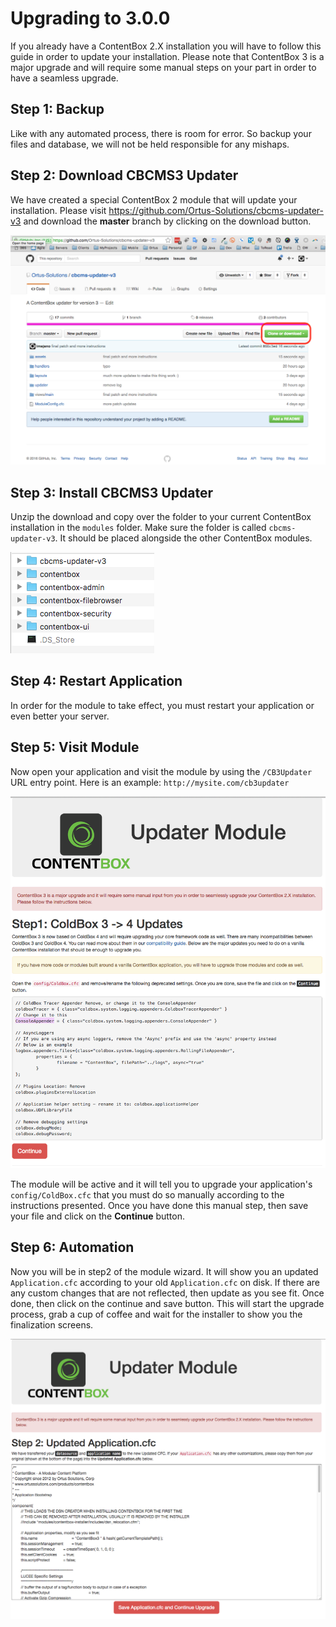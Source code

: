 # Upgrading to 3.0.0

If you already have a ContentBox 2.X installation you will have to follow this guide in order to update your installation.  Please note that ContentBox 3 is a major upgrade and will require some manual steps on your part in order to have a seamless upgrade.

## Step 1: Backup
Like with any automated process, there is room for error. So backup your files and database, we will not be held responsible for any mishaps.

## Step 2: Download CBCMS3 Updater
We have created a special ContentBox 2 module that will update your installation.  Please visit https://github.com/Ortus-Solutions/cbcms-updater-v3 and download the **master** branch by clicking on the download button.

<img src="images/cb3updater-github.png">

## Step 3: Install CBCMS3 Updater

Unzip the download and copy over the folder to your current ContentBox installation in the `modules` folder.  Make sure the folder is called `cbcms-updater-v3`. It should be placed alongside the other ContentBox modules.

<img src="images/cb3updater-module.png">

## Step 4: Restart Application
In order for the module to take effect, you must restart your application or even better your server.  

## Step 5: Visit Module
Now open your application and visit the module by using the `/CB3Updater` URL entry point.  Here is an example: `http://mysite.com/cb3updater`

<img src="images/cb3updater-step1.png">

The module will be active and it will tell you to upgrade your application's `config/ColdBox.cfc` that you must do so manually according to the instructions presented.  Once you have done this manual step, then save your file and click on the **Continue** button.

## Step 6: Automation
Now you will be in step2 of the module wizard.  It will show you an updated `Application.cfc` according to your old `Application.cfc` on disk.  If there are any custom changes that are not reflected, then update as you see fit.  Once done, then click on the continue and save button. This will start the upgrade process, grab a cup of coffee and wait for the installer to show you the finalization screens.

<img src="images/cb3updater-step2.png">